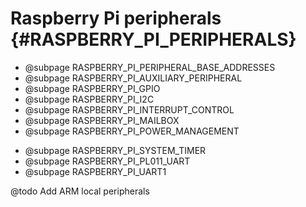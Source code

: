 # Raspberry Pi peripherals {#RASPBERRY_PI_PERIPHERALS}

- @subpage RASPBERRY_PI_PERIPHERAL_BASE_ADDRESSES
- @subpage RASPBERRY_PI_AUXILIARY_PERIPHERAL
- @subpage RASPBERRY_PI_GPIO
- @subpage RASPBERRY_PI_I2C
- @subpage RASPBERRY_PI_INTERRUPT_CONTROL
- @subpage RASPBERRY_PI_MAILBOX
- @subpage RASPBERRY_PI_POWER_MANAGEMENT
<!--
- @subpage RASPBERRY_PI_RANDOM_NUMBER_GENERATOR
- @subpage RASPBERRY_PI_SPI0
- @subpage RASPBERRY_PI_SPI1
-->
- @subpage RASPBERRY_PI_SYSTEM_TIMER
- @subpage RASPBERRY_PI_PL011_UART
- @subpage RASPBERRY_PI_UART1

@todo Add ARM local peripherals